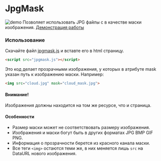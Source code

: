 JpgMask
=======
![demo](https://raw.github.com/Borodin/JpgMask/master/demo/demo.png)
Позволяет использовать JPG файлы с в качестве маски изображения.
[Демонстрация работы](http://borodinart.ru/projects/JpgMask/demo/index.html)


### Использование ###
Скачайте файл [jpgmask.js](https://raw.github.com/Borodin/JpgMask/master/lib/jpgmask.js) и вставте его в html страницу.

```html
<script src="jpgmask.js"></script>
```

Это код делает прозрачными изображения, у которых в атрибуте mask указан путь к изображению маски.
Например:

```html
<img src="cloud.jpg" mask="cloud_mask.jpg">
```

#### Внимание! ####
Изображения должны находится на том же ресурсе, что и страница.

#### Особенности ####
* Размер маски может не соответствовать размеру изображения.
* Изображения и маски богут быть в других форматах JPG BMP GIF PNG.
* Информация о прозрачности берется из красного канала маски.
* Все теги `<img>` остаются теми же, в них меняется лишь `src` на DataURL нового изображения.



